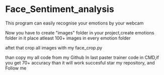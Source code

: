 # Face_Sentiment_analysis
This program can easily recognise your emotions by your webcam

Now you have to create "images" folder in your project,create emotions folder in it
place atleast 100+ images in every emotion folder

aftet that crop all images with my face_crop.py

than copy my all code from my Github
In last paster trainer code in CMD,if you get 70+ accuracy than it will work succesful
star my repository, and Follow me
